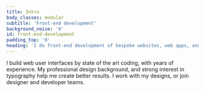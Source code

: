 ```yaml
---
title: Intro
body_classes: modular
subtitle: 'Front-end development'
background_noise: '0'
id: front-end-development
padding_top: '0'
heading: 'I do front-end development of bespoke websites, web apps, and webshops with high design-fidelity'
---
```


I build web user interfaces by state of the art coding, with years of experience. My professional design background, and strong interest in typography help me create better results. I work with my designs, or join designer and developer teams.

